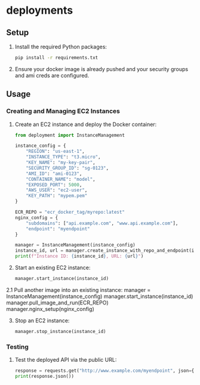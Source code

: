 # deployments

## Setup

1. Install the required Python packages:
    ```sh
    pip install -r requirements.txt
    ```

2. Ensure your docker image is already pushed and your security groups and ami creds are configured. 

## Usage

### Creating and Managing EC2 Instances

1. Create an EC2 instance and deploy the Docker container:
    ```python
    from deployment import InstanceManagement

    instance_config = {
        "REGION": "us-east-1",
        "INSTANCE_TYPE": "t3.micro",
        "KEY_NAME": "my-key-pair",
        "SECURITY_GROUP_ID": "sg-0123",
        "AMI_ID": "ami-0123",
        "CONTAINER_NAME": "model",
        "EXPOSED_PORT": 5000,
        "AWS_USER": "ec2-user",
        "KEY_PATH": "mypem.pem"
    }

    ECR_REPO = "ecr_docker_tag/myrepo:latest"
    nginx_config = {
        "subdomains": ["api.example.com", "www.api.example.com"],
        "endpoint": "myendpoint"
    }

    manager = InstanceManagement(instance_config)
    instance_id, url = manager.create_instance_with_repo_and_endpoint(instance_config, ECR_REPO, nginx_config)
    print(f"Instance ID: {instance_id}, URL: {url}")
    ```

2. Start an existing EC2 instance:
    ```python
    manager.start_instance(instance_id)
    ```

2.1 Pull another image into an existing instance: 
    manager = InstanceManagement(instance_config)
    manager.start_instance(instance_id)
    manager.pull_image_and_run(ECR_REPO)
    manager.nginx_setup(nginx_config)      

3. Stop an EC2 instance:
    ```python
    manager.stop_instance(instance_id)
    ```

### Testing

1. Test the deployed API via the public URL:
    ```python
    response = requests.get("http://www.example.com/myendpoint", json={"payload": payload})
    print(response.json())
    